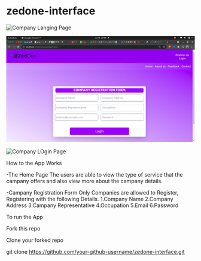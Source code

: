 # zedone-interface

![Company Langing Page](https://github.com/Deewiliams/zedone-interface-final/blob/main/user-login/src/images/Landing%20page.png?raw=true)

![Company Registration Form](./user-login/src/images/Company_Registration_page.png)


![Company LOgin Page](https://github.com/Deewiliams/zedone-interface-final/blob/main/user-login/src/images/company_login_page.png)



How to the App Works

-The Home Page
 The users are able to view the type of  service that the campany offers and also view more about the campany details.
 
-Campany Registration Form
  Only Companies are allowed to Register, Registering with the following Details.
  1.Company Name
  2.Company Address
  3.Campany Representative
  4.Occupation
  5.Email
  6.Password


To run the App

Fork this repo

Clone your forked repo

git clone https://github.com/your-github-username/zedone-interface.git



